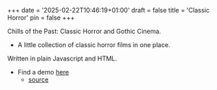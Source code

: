 +++
date = '2025-02-22T10:46:19+01:00'
draft = false
title = 'Classic Horror'
pin = false
+++

Chills of the Past: Classic Horror and Gothic Cinema.
  - A little collection of classic horror films in one place.

Written in plain Javascript and HTML.

- Find a demo [here](https://mmcnet.dev/classic-horror)
  - [source](https://github.com/mmcvuur/Classic-Horror)

